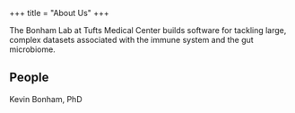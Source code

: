 +++
title = "About Us"
+++

The Bonham Lab at Tufts Medical Center
builds software for tackling large, complex datasets
associated with the immune system and the gut microbiome.

## People

Kevin Bonham, PhD
